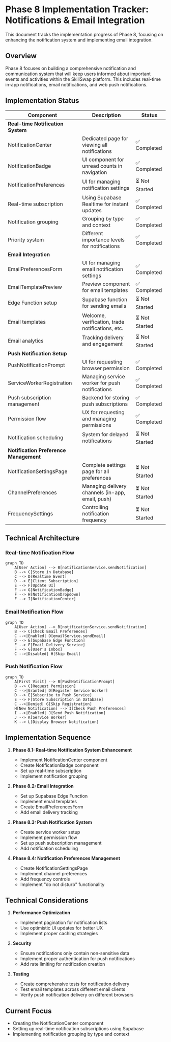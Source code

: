 # Phase 8 Implementation Tracker: Notifications & Email Integration

This document tracks the implementation progress of Phase 8, focusing on enhancing the notification system and implementing email integration.

## Overview

Phase 8 focuses on building a comprehensive notification and communication system that will keep users informed about important events and activities within the SkillSwap platform. This includes real-time in-app notifications, email notifications, and web push notifications.

## Implementation Status

| Component | Description | Status |
|-----------|-------------|--------|
| **Real-time Notification System** | | |
| NotificationCenter | Dedicated page for viewing all notifications | ✅ Completed |
| NotificationBadge | UI component for unread counts in navigation | ✅ Completed |
| NotificationPreferences | UI for managing notification settings | ⏳ Not Started |
| Real-time subscription | Using Supabase Realtime for instant updates | ✅ Completed |
| Notification grouping | Grouping by type and context | ✅ Completed |
| Priority system | Different importance levels for notifications | ✅ Completed |
| **Email Integration** | | |
| EmailPreferencesForm | UI for managing email notification settings | ✅ Completed |
| EmailTemplatePreview | Preview component for email templates | ✅ Completed |
| Edge Function setup | Supabase function for sending emails | ⏳ Not Started |
| Email templates | Welcome, verification, trade notifications, etc. | ⏳ Not Started |
| Email analytics | Tracking delivery and engagement | ⏳ Not Started |
| **Push Notification Setup** | | |
| PushNotificationPrompt | UI for requesting browser permission | ✅ Completed |
| ServiceWorkerRegistration | Managing service worker for push notifications | ✅ Completed |
| Push subscription management | Backend for storing push subscriptions | ✅ Completed |
| Permission flow | UX for requesting and managing permissions | ✅ Completed |
| Notification scheduling | System for delayed notifications | ⏳ Not Started |
| **Notification Preference Management** | | |
| NotificationSettingsPage | Complete settings page for all preferences | ⏳ Not Started |
| ChannelPreferences | Managing delivery channels (in-app, email, push) | ⏳ Not Started |
| FrequencySettings | Controlling notification frequency | ⏳ Not Started |

## Technical Architecture

### Real-time Notification Flow

```mermaid
graph TD
    A[User Action] --> B[notificationService.sendNotification]
    B --> C[Store in Database]
    C --> D[Realtime Event]
    D --> E[Client Subscription]
    E --> F[Update UI]
    F --> G[NotificationBadge]
    F --> H[NotificationDropdown]
    F --> I[NotificationCenter]
```

### Email Notification Flow

```mermaid
graph TD
    A[User Action] --> B[notificationService.sendNotification]
    B --> C[Check Email Preferences]
    C -->|Enabled| D[emailService.sendEmail]
    D --> E[Supabase Edge Function]
    E --> F[Email Delivery Service]
    F --> G[User's Inbox]
    C -->|Disabled| H[Skip Email]
```

### Push Notification Flow

```mermaid
graph TD
    A[First Visit] --> B[PushNotificationPrompt]
    B --> C[Request Permission]
    C -->|Granted| D[Register Service Worker]
    D --> E[Subscribe to Push Service]
    E --> F[Store Subscription in Database]
    C -->|Denied| G[Skip Registration]
    H[New Notification] --> I[Check Push Preferences]
    I -->|Enabled| J[Send Push Notification]
    J --> K[Service Worker]
    K --> L[Display Browser Notification]
```

## Implementation Sequence

1. **Phase 8.1: Real-time Notification System Enhancement**
   - Implement NotificationCenter component
   - Create NotificationBadge component
   - Set up real-time subscription
   - Implement notification grouping

2. **Phase 8.2: Email Integration**
   - Set up Supabase Edge Function
   - Implement email templates
   - Create EmailPreferencesForm
   - Add email delivery tracking

3. **Phase 8.3: Push Notification System**
   - Create service worker setup
   - Implement permission flow
   - Set up push subscription management
   - Add notification scheduling

4. **Phase 8.4: Notification Preferences Management**
   - Create NotificationSettingsPage
   - Implement channel preferences
   - Add frequency controls
   - Implement "do not disturb" functionality

## Technical Considerations

1. **Performance Optimization**
   - Implement pagination for notification lists
   - Use optimistic UI updates for better UX
   - Implement proper caching strategies

2. **Security**
   - Ensure notifications only contain non-sensitive data
   - Implement proper authentication for push notifications
   - Add rate limiting for notification creation

3. **Testing**
   - Create comprehensive tests for notification delivery
   - Test email templates across different email clients
   - Verify push notification delivery on different browsers

## Current Focus

- Creating the NotificationCenter component
- Setting up real-time notification subscriptions using Supabase
- Implementing notification grouping by type and context
